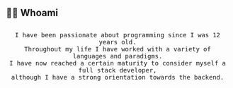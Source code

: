 ## 👨‍💻 Whoami

<h2 align="center"> </h2>
<p align="center">
  <samp>
    I have been passionate about programming since I was 12 years old.
    <br>
    Throughout my life I have worked with a variety of languages ​​and paradigms.
    <br>
    I have now reached a certain maturity to consider myself a full stack developer, 
    <br>
    although I have a strong orientation towards the backend.
  </samp>
  <br> <br>
</p>

<!--
**SirSaps/sirsaps** is a ✨ _special_ ✨ repository because its `README.md` (this file) appears on your GitHub profile.

Here are some ideas to get you started:

- 🔭 I’m currently working on ...
- 🌱 I’m currently learning ...
- 👯 I’m looking to collaborate on ...
- 🤔 I’m looking for help with ...
- 💬 Ask me about ...
- 📫 How to reach me: ...
- 😄 Pronouns: ...
- ⚡ Fun fact: ...
-->
